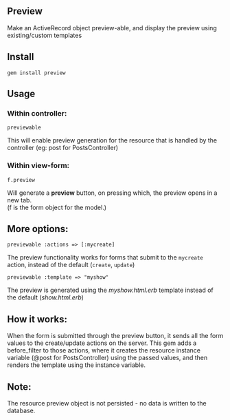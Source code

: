 ## Preview

Make an ActiveRecord object preview-able, and display the preview using existing/custom templates  

## Install

    gem install preview

## Usage

### Within controller:  

    previewable  
This will enable preview generation for the resource that is handled by the controller (eg: post for PostsController)  

### Within view-form:

    f.preview  
Will generate a __preview__ button, on pressing which, the preview opens in a new tab.  
(f is the form object for the model.)  

## More options:   

    previewable :actions => [:mycreate]
The preview functionality works for forms that submit to the `mycreate` action, instead of the default (`create`, `update`)

    previewable :template => "myshow"  
The preview is generated using the _myshow.html.erb_ template instead of the default (_show.html.erb_)

## How it works:
When the form is submitted through the preview button, it sends all the form values to the create/update actions on the server. 
This gem adds a before_filter to those actions, where it creates the resource instance variable (@post for PostsController) using the passed values, and then renders the template using the instance variable.  

## Note:
The resource preview object is not persisted - no data is written to the database.